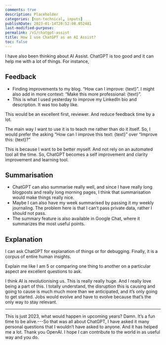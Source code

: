```yaml
---
comments: true
description: Placeholder 
categories: [non-technical, inputs]
publishDate: 2023-01-14T20:52:08.052481
last-modified-purpose: 
permalink: /v1/chatgpt-assist
title: How I use ChatGPT as an AI Assist?
toc: false
---
```


I have also been thinking about AI Assist. ChatGPT is too good and it can help me with a lot of things. For instance,

## Feedback

- Finding improvements to my blog. “How can I improve: {text}”. I might also add in more context: “Make this more professional: {text}”.
- This is what I used yesterday to improve my LinkedIn bio and description. It was too baby like.

This would be an excellent first, reviewer. And reduce feedback time by a lot.

The main way I want to use it is to teach me rather than do it itself. So, I would prefer the asking “How can I improve this text: {text}” over “Improve this: {text}?”

This is because I want to be better myself. And not rely on an automated tool all the time. So, ChatGPT becomes a self improvement and clarity improvement and learning tool.

## Summarisation

- ChatGPT can also summarise really well, and since I have really long blogposts and really long morning pages, I think that summarisation would make things really nice.
- Maybe I can also have my week summarised by passing it my weekly journaling. The problem here is that I can’t pass private data, rather I should not pass.
- The summary feature is also available in Google Chat, where it summarizes the most useful points.

## Explanation

I can ask ChatGPT for explanation of things or for debugging. Finally, it is a corpus of entire human insights.

Explain me like I am 5 or comparing one thing to another on a particular aspect are excellent questions to ask.

I think AI is revolutionising us. This is really really huge. And I really love being a part of this. I totally understand, the disruption this is causing and going to cause is much much more than we anticipated, and it’s only going to get started. Jobs would evolve and have to evolve because that’s the only way to stay relevant.

***

This is just 2023, what would happen in upcoming years? Damn. It’s a fun time to be alive.---So that was all about ChatGPT, I have asked it many personal questions that I wouldn’t have asked to anyone. And it has helped me a lot. Thank you OpenAI. I hope I can contribute to the world in as useful way and you do.
